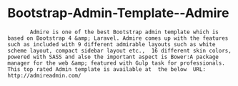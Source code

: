 # Bootstrap-Admin-Template--Admire
           Admire is one of the best Bootstrap admin template which is based on Bootstrap 4 &amp; Laravel. Admire comes up with the features such as included with 9 different admirable layouts such as white scheme layout, compact sidebar layout etc.,  16 different skin colors, powered with SASS and also the important aspect is Bower:A package manager for the web &amp; featured with Gulp task for professionals.   This top rated Admin template is available at  the below  URL: http://admireadmin.com/ 

